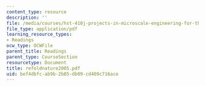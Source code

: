 ```yaml
---
content_type: resource
description: ''
file: /media/courses/hst-410j-projects-in-microscale-engineering-for-the-life-sciences-spring-2007/bef4dbfcab9b2b85db09cd409c716ace_refoldnature2005.pdf
file_type: application/pdf
learning_resource_types:
- Readings
ocw_type: OCWFile
parent_title: Readings
parent_type: CourseSection
resourcetype: Document
title: refoldnature2005.pdf
uid: bef4dbfc-ab9b-2b85-db09-cd409c716ace
---
```

